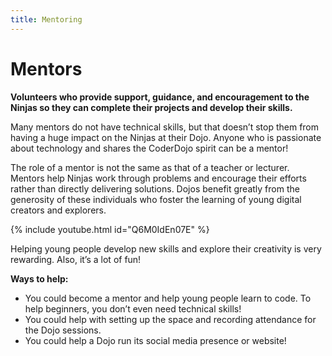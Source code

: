 ```yaml
---
title: Mentoring
---
```


# Mentors
**Volunteers who provide support, guidance, and encouragement to the Ninjas so they can complete their projects and develop their skills.**

Many mentors do not have technical skills, but that doesn’t stop them from having a huge impact on the Ninjas at their Dojo. Anyone who is passionate about technology and shares the CoderDojo spirit can be a mentor!

The role of a mentor is not the same as that of a teacher or lecturer. Mentors help Ninjas work through problems and encourage their efforts rather than directly delivering solutions. Dojos benefit greatly from the generosity of these individuals who foster the learning of young digital creators and explorers.

{% include youtube.html id="Q6M0IdEn07E" %}

Helping young people develop new skills and explore their creativity is very rewarding. Also, it’s a lot of fun!

**Ways to help:**
* You could become a mentor and help young people learn to code. To help beginners, you don’t even need technical skills!
* You could help with setting up the space and recording attendance for the Dojo sessions.
* You could help a Dojo run its social media presence or website!
